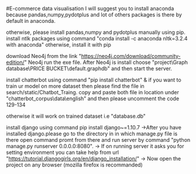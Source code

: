 #E-commerce data visualisation
I will suggest you to install anaconda because pandas,numpy,pydotplus and lot of others packages 
is there by default in anaconda.

otherwise, please install pandas,numpy and pydotplus manually using pip.
install ntlk packages using command   "conda install -c anaconda nltk=3.2.4 with anaconda"	otherwise,
install it with pip

download Neo4j from the link "https://neo4j.com/download/community-edition/"
Neo4j run the exe file. After Neo4j is install choose "project\Graph database\PRICE BUCKET\default.graphdb" and then start the server.

install chatterbot using command "pip install chatterbot"
 & if you want to train ur model on more dataset then please find the file in search/static/Chatbot_Traing. copy and paste both file in location under "chatterbot_corpus\data\english"
and then please uncomment the code 129-134

otherwise it will work on trained dataset i.e "database.db"

install django using command pip install django~=1.10.7
 ->After you have installed django.please go to the directory in in which manage.py file is there open command promt from there and run server by command  "python manage.py runserver 0.0.0.0:8080".
-> If on running server it asks you for setting environment you can take help from url      "https://tutorial.djangogirls.org/en/django_installation/"
-> Now open the project on any browser (mozilla firefox is recommanded)

